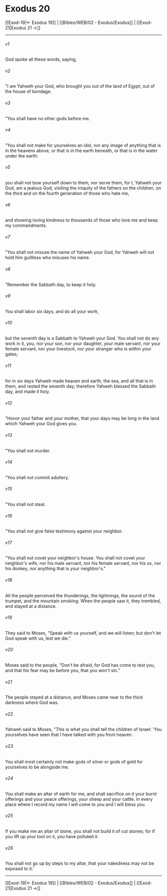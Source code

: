 # Exodus 20

[[Exod-19|← Exodus 19]] | [[Bibles/WEB/02 - Exodus/Exodus]] | [[Exod-21|Exodus 21 →]]
***



###### v1 
God spoke all these words, saying, 

###### v2 
"I am Yahweh your God, who brought you out of the land of Egypt, out of the house of bondage. 

###### v3 
"You shall have no other gods before me. 

###### v4 
"You shall not make for yourselves an idol, nor any image of anything that is in the heavens above, or that is in the earth beneath, or that is in the water under the earth: 

###### v5 
you shall not bow yourself down to them, nor serve them, for I, Yahweh your God, am a jealous God, visiting the iniquity of the fathers on the children, on the third and on the fourth generation of those who hate me, 

###### v6 
and showing loving kindness to thousands of those who love me and keep my commandments. 

###### v7 
"You shall not misuse the name of Yahweh your God, for Yahweh will not hold him guiltless who misuses his name. 

###### v8 
"Remember the Sabbath day, to keep it holy. 

###### v9 
You shall labor six days, and do all your work, 

###### v10 
but the seventh day is a Sabbath to Yahweh your God. You shall not do any work in it, you, nor your son, nor your daughter, your male servant, nor your female servant, nor your livestock, nor your stranger who is within your gates; 

###### v11 
for in six days Yahweh made heaven and earth, the sea, and all that is in them, and rested the seventh day; therefore Yahweh blessed the Sabbath day, and made it holy. 

###### v12 
"Honor your father and your mother, that your days may be long in the land which Yahweh your God gives you. 

###### v13 
"You shall not murder. 

###### v14 
"You shall not commit adultery. 

###### v15 
"You shall not steal. 

###### v16 
"You shall not give false testimony against your neighbor. 

###### v17 
"You shall not covet your neighbor's house. You shall not covet your neighbor's wife, nor his male servant, nor his female servant, nor his ox, nor his donkey, nor anything that is your neighbor's." 

###### v18 
All the people perceived the thunderings, the lightnings, the sound of the trumpet, and the mountain smoking. When the people saw it, they trembled, and stayed at a distance. 

###### v19 
They said to Moses, "Speak with us yourself, and we will listen; but don't let God speak with us, lest we die." 

###### v20 
Moses said to the people, "Don't be afraid, for God has come to test you, and that his fear may be before you, that you won't sin." 

###### v21 
The people stayed at a distance, and Moses came near to the thick darkness where God was. 

###### v22 
Yahweh said to Moses, "This is what you shall tell the children of Israel: 'You yourselves have seen that I have talked with you from heaven. 

###### v23 
You shall most certainly not make gods of silver or gods of gold for yourselves to be alongside me. 

###### v24 
You shall make an altar of earth for me, and shall sacrifice on it your burnt offerings and your peace offerings, your sheep and your cattle. In every place where I record my name I will come to you and I will bless you. 

###### v25 
If you make me an altar of stone, you shall not build it of cut stones; for if you lift up your tool on it, you have polluted it. 

###### v26 
You shall not go up by steps to my altar, that your nakedness may not be exposed to it.'

***
[[Exod-19|← Exodus 19]] | [[Bibles/WEB/02 - Exodus/Exodus]] | [[Exod-21|Exodus 21 →]]

